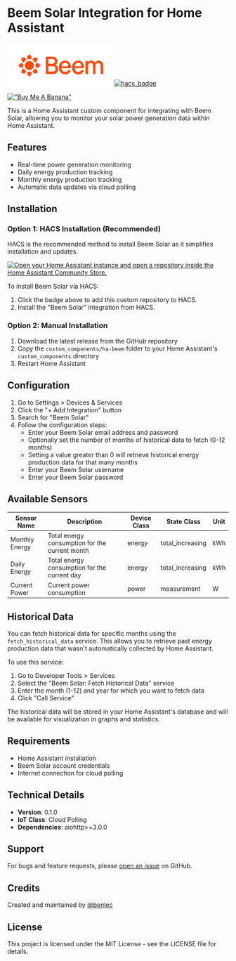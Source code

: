 # Beem Solar Integration for Home Assistant

<img src="/custom_components/ha-beem/brands/logo/logo.png" height="100" align="left"><BR><BR><BR><BR>


[![hacs_badge](https://img.shields.io/badge/HACS-Custom-41BDF5.svg?style=for-the-badge)](https://github.com/hacs/integration)


[!["Buy Me A Banana"](https://www.buymeacoffee.com/assets/img/custom_images/orange_img.png)](https://www.buymeacoffee.com/benlec)

This is a Home Assistant custom component for integrating with Beem Solar, allowing you to monitor your solar power generation data within Home Assistant.

## Features

- Real-time power generation monitoring
- Daily energy production tracking
- Monthly energy production tracking
- Automatic data updates via cloud polling

## Installation

### Option 1: HACS Installation (Recommended)

HACS is the recommended method to install Beem Solar as it simplifies installation and updates.

[![Open your Home Assistant instance and open a repository inside the Home Assistant Community Store.](https://my.home-assistant.io/badges/hacs_repository.svg)](https://my.home-assistant.io/redirect/hacs_repository/?owner=benlec&repository=ha-beem&category=integration)

To install Beem Solar via HACS:

1.  Click the badge above to add this custom repository to HACS.
2.  Install the "Beem Solar" integration from HACS.

### Option 2: Manual Installation

1. Download the latest release from the GitHub repository
2. Copy the `custom_components/ha-beem` folder to your Home Assistant's `custom_components` directory
3. Restart Home Assistant

## Configuration

1. Go to Settings > Devices & Services
2. Click the "+ Add Integration" button
3. Search for "Beem Solar"
4. Follow the configuration steps:
   - Enter your Beem Solar email address and password
   - Optionally set the number of months of historical data to fetch (0-12 months)
   - Setting a value greater than 0 will retrieve historical energy production data for that many months
   - Enter your Beem Solar username
   - Enter your Beem Solar password

## Available Sensors

| Sensor Name | Description | Device Class | State Class | Unit |
|------------|-------------|--------------|-------------|------|
| Monthly Energy | Total energy consumption for the current month | energy | total_increasing | kWh |
| Daily Energy | Total energy consumption for the current day | energy | total_increasing | kWh |
| Current Power | Current power consumption | power | measurement | W |

## Historical Data

You can fetch historical data for specific months using the `fetch_historical_data` service. This allows you to retrieve past energy production data that wasn't automatically collected by Home Assistant.

To use this service:
1. Go to Developer Tools > Services
2. Select the "Beem Solar: Fetch Historical Data" service
3. Enter the month (1-12) and year for which you want to fetch data
4. Click "Call Service"

The historical data will be stored in your Home Assistant's database and will be available for visualization in graphs and statistics.

## Requirements

- Home Assistant installation
- Beem Solar account credentials
- Internet connection for cloud polling

## Technical Details

- **Version**: 0.1.0
- **IoT Class**: Cloud Polling
- **Dependencies**: aiohttp>=3.0.0

## Support

For bugs and feature requests, please [open an issue](https://github.com/benlec/ha-beem/issues) on GitHub.

## Credits

Created and maintained by [@benlec](https://github.com/benlec)

## License

This project is licensed under the MIT License - see the LICENSE file for details.